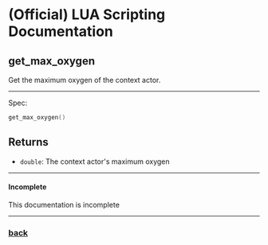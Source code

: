
# (Official) LUA Scripting Documentation

## get_max_oxygen

Get the maximum oxygen of the context actor.

___

Spec:

```lua
get_max_oxygen()
```

## Returns

- `double`: The context actor's maximum oxygen

___

#### Incomplete

This documentation is incomplete

___

### [back](../getters)
